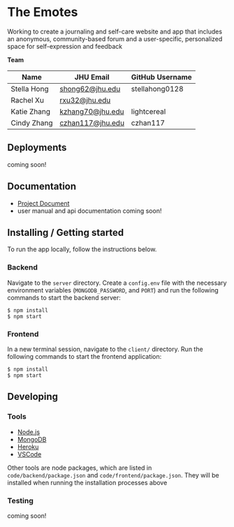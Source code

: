 # The Emotes
Working to create a journaling and self-care website and app that includes an anonymous, community-based forum and a user-specific, personalized space for self-expression and feedback

**Team**

| Name                   | JHU Email           | GitHub Username |
| ---------------------- | ------------------- | --------------- |
| Stella Hong            | shong62@jhu.edu     | stellahong0128  |
| Rachel Xu              | rxu32@jhu.edu       |                 |
| Katie Zhang            | kzhang70@jhu.edu    | lightcereal     |
| Cindy Zhang            | czhan117@jhu.edu    | czhan117        |


## Deployments
coming soon!
<!-- * App: [https://jhu-bonsai.herokuapp.com/](https://jhu-bonsai.herokuapp.com/)
* API: [https://jhu-bonsai-api.herokuapp.com/](https://jhu-bonsai-api.herokuapp.com/) -->

## Documentation
* [Project Document](https://docs.google.com/document/d/10v6VU6ZDR-e_daNKEkWLCLpvgx5ITTfDeZg2vJAx4DI/edit?usp=sharing)
* user manual and api documentation coming soon!

## Installing / Getting started

To run the app locally, follow the instructions below.

### Backend

Navigate to the `server` directory. Create a `config.env` file with the necessary environment variables (`MONGODB_PASSWORD`, and `PORT`) and run the following commands to start the backend server:

```shell
$ npm install
$ npm start
```

### Frontend

In a new terminal session, navigate to the `client/` directory. Run the following commands to start the frontend application:

```shell
$ npm install
$ npm start
```

## Developing

### Tools 
* [Node.js](https://nodejs.org/en/download/)
* [MongoDB](https://www.mongodb.com/)
* [Heroku](https://www.heroku.com/home)
* [VSCode](https://code.visualstudio.com/Download)

Other tools are node packages, which are listed in `code/backend/package.json` and `code/frontend/package.json`. They will be installed when running the installation processes above

### Testing 
coming soon!
